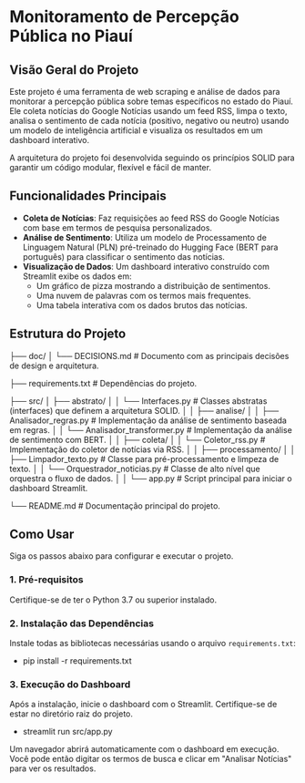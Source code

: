 # Monitoramento de Percepção Pública no Piauí

## Visão Geral do Projeto

Este projeto é uma ferramenta de web scraping e análise de dados para monitorar a percepção pública sobre temas específicos no estado do Piauí. Ele coleta notícias do Google Notícias usando um feed RSS, limpa o texto, analisa o sentimento de cada notícia (positivo, negativo ou neutro) usando um modelo de inteligência artificial e visualiza os resultados em um dashboard interativo.

A arquitetura do projeto foi desenvolvida seguindo os princípios SOLID para garantir um código modular, flexível e fácil de manter.

## Funcionalidades Principais

-   **Coleta de Notícias**: Faz requisições ao feed RSS do Google Notícias com base em termos de pesquisa personalizados.
-   **Análise de Sentimento**: Utiliza um modelo de Processamento de Linguagem Natural (PLN) pré-treinado do Hugging Face (BERT para português) para classificar o sentimento das notícias.
-   **Visualização de Dados**: Um dashboard interativo construído com Streamlit exibe os dados em:
    -   Um gráfico de pizza mostrando a distribuição de sentimentos.
    -   Uma nuvem de palavras com os termos mais frequentes.
    -   Uma tabela interativa com os dados brutos das notícias.

## Estrutura do Projeto

├── doc/
│ └── DECISIONS.md # Documento com as principais decisões de design e arquitetura.

├── requirements.txt # Dependências do projeto.

├── src/
│ ├── abstrato/
│ │ └── Interfaces.py # Classes abstratas (interfaces) que definem a arquitetura SOLID.
│
│ ├── analise/
│ │ ├── Analisador_regras.py # Implementação da análise de sentimento baseada em regras.
│ │ └── Analisador_transformer.py # Implementação da análise de sentimento com BERT.
│
│ ├── coleta/
│ │ └── Coletor_rss.py # Implementação do coletor de notícias via RSS.
│
│ ├── processamento/
│ │ ├── Limpador_texto.py # Classe para pré-processamento e limpeza de texto.
│ │ └── Orquestrador_noticias.py # Classe de alto nível que orquestra o fluxo de dados.
│
│ └── app.py # Script principal para iniciar o dashboard Streamlit.

└── README.md # Documentação principal do projeto.


## Como Usar

Siga os passos abaixo para configurar e executar o projeto.

### 1. Pré-requisitos

Certifique-se de ter o Python 3.7 ou superior instalado.

### 2. Instalação das Dependências

Instale todas as bibliotecas necessárias usando o arquivo `requirements.txt`:

- pip install -r requirements.txt

### 3. Execução do Dashboard

Após a instalação, inicie o dashboard com o Streamlit. Certifique-se de estar no diretório raiz do projeto.

- streamlit run src/app.py

Um navegador abrirá automaticamente com o dashboard em execução. Você pode então digitar os termos de busca e clicar em "Analisar Notícias" para ver os resultados.

